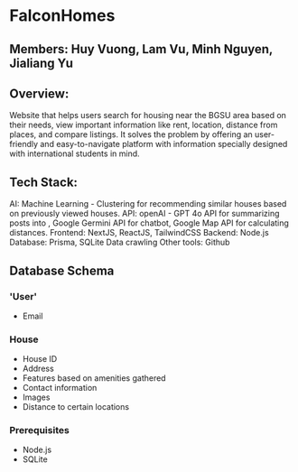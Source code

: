 # FalconHomes
## Members: Huy Vuong, Lam Vu, Minh Nguyen, Jialiang Yu
## Overview:
Website that helps users search for housing near the BGSU area based on their needs, view important information like rent, location, distance from places, and compare listings. It solves the problem by offering an user-friendly and easy-to-navigate platform with information specially designed with international students in mind.

## Tech Stack:
AI: Machine Learning - Clustering for recommending similar houses based on previously viewed houses.
API: openAI - GPT 4o API for summarizing posts into , Google Germini API for chatbot, Google Map API for calculating distances.
Frontend: NextJS, ReactJS, TailwindCSS
Backend: Node.js
Database: Prisma, SQLite
Data crawling
Other tools: Github


## Database Schema

### 'User'
- Email

### House
- House ID
- Address
- Features based on amenities gathered
- Contact information
- Images
- Distance to certain locations

### Prerequisites
- Node.js
- SQLite  



